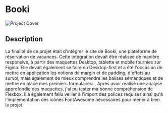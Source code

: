 # Booki
![Project Cover](https://i.ibb.co/JnrJ6v6/Booki.jpg)
## Description
La finalité de ce projet était d'intégrer le site de Booki, une plateforme de réservation de vacances. Cette intégration devait être réalisée de manière responsive, à partir des maquettes Desktop, tablette et mobile fournies sur Figma. Elle devait également se faire en Desktop-first et a été l'occasion de mettre en application les notions de margin et de padding, d'effets au survol, mais également de mieux comprendre les balises sémantiques et de mettre en place mes premiers formulaires... Après avoir réalisé une analyse approfondie des maquettes, j'ai pu tester ma bonne compréhension de Flexbox. Il a également fallu veiller à l'import des polices requises ainsi qu'à l'implémentation des icônes FontAwesome nécessaires pour mener à bien le projet. 
